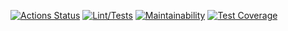 [![Actions Status](https://github.com/Nikimad/frontend-project-lvl3/workflows/hexlet-check/badge.svg)](https://github.com/Nikimad/frontend-project-lvl3/actions)
[![Lint/Tests](https://github.com/Nikimad/frontend-project-lvl2/actions/workflows/ci.yml/badge.svg)](https://github.com/Nikimad/frontend-project-lvl2/actions/workflows/ci.yml)
[![Maintainability](https://api.codeclimate.com/v1/badges/ab3e70207c5eef4d20d6/maintainability)](https://codeclimate.com/github/Nikimad/frontend-project-lvl3/maintainability)
[![Test Coverage](https://api.codeclimate.com/v1/badges/ab3e70207c5eef4d20d6/test_coverage)](https://codeclimate.com/github/Nikimad/frontend-project-lvl3/test_coverage)
